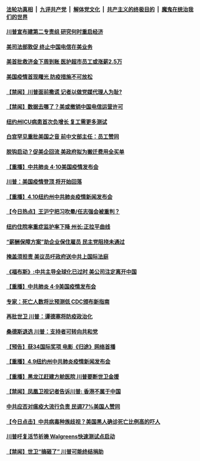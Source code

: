 

####  [法轮功真相](../../../../basic/blob/master/README.md?t=04111430) &nbsp;|&nbsp; [九评共产党](../../../../9ping.md/blob/master/README.md?t=04111430) &nbsp;|&nbsp; [解体党文化](../../../../jtdwh.md/blob/master/README.md?t=04111430)  &nbsp;|&nbsp; [共产主义的终极目的](../../../../gczydzjmd.md/blob/master/README.md?t=04111430) &nbsp;|&nbsp; [魔鬼在统治我们的世界](../../../../mgztzwmdsj.md/blob/master/README.md?t=04111430) 

#### [川普宣布建第二专责组 研究何时重启经济](../pages/prog203/a102820623.md?t=04111430) 

#### [美司法部敦促 终止中国电信在美业务](../pages/prog203/a102820504.md?t=04111430) 

#### [美首批救济金下周到账 医护超市员工或涨薪2.5万](../pages/prog203/a102820378.md?t=04111430) 

#### [美国疫情首现曙光 防疫措施不可放松](../pages/prog203/a102820562.md?t=04111430) 


#### [【禁闻】川普面前撒谎 记者以做党媒代理人为耻?](../pages/prog203/a102820510.md?t=04111430) 

#### [【禁闻】数据去哪了？美或撤销中国电信运营许可](../pages/prog203/a102820502.md?t=04111430) 

#### [纽约州ICU病患首次负增长 复工需更多测试](../pages/prog203/a102820478.md?t=04111430) 

#### [白宫罕见重批美国之音 前中文部主任：员工赞同](../pages/prog203/a102820448.md?t=04111430) 

#### [脱钩启动？促美企回流 美政府拟为搬迁费用全买单](../pages/prog203/a102820346.md?t=04111430) 

#### [【重播】中共肺炎 4·10美国疫情发布会](../pages/prog203/a102820200.md?t=04111430) 

#### [川普：美国疫情登顶 将开始回落](../pages/prog203/a102820295.md?t=04111430) 

#### [【重播】4.10纽约州中共肺炎疫情新闻发布会](../pages/prog203/a102820202.md?t=04111430) 

#### [【今日热点】王沪宁把习吹晕/任志强会被重判？](../pages/prog203/a102820104.md?t=04111430) 

#### [纽约住院率重症监护率下降 州长:正拉平曲线](../pages/prog203/a102819822.md?t=04111430) 

#### [“薪酬保障方案”助企业保住雇员 民主党阻挠未通过](../pages/prog203/a102819793.md?t=04111430) 

#### [掩盖须担责 美议员吁政府送中共上国际法庭](../pages/prog203/a102819722.md?t=04111430) 

#### [《福布斯》:中共主导全球化已过时 美公司注定离开中国](../pages/prog203/a102819628.md?t=04111430) 

#### [【重播】中共肺炎 4·9美国疫情发布会](../pages/prog203/a102818586.md?t=04111430) 

#### [专家：死亡人数将比预测低 CDC颁布新指南](../pages/prog203/a102819563.md?t=04111430) 

#### [再批世卫 川普：谭德塞将防疫政治化](../pages/prog203/a102819549.md?t=04111430) 

#### [桑德斯退选 川普：支持者可转向共和党](../pages/prog203/a102819535.md?t=04111430) 

#### [【预告】获34国际奖项 电影《归途》网络首播](../pages/prog203/a102819533.md?t=04111430) 

#### [【重播】4.9纽约州中共肺炎疫情新闻发布会](../pages/prog203/a102818589.md?t=04111430) 

#### [【重播】黑龙江赶建方舱医院 川普要断世卫金援](../pages/prog203/a102818584.md?t=04111430) 

#### [【禁闻】凤凰卫视记者告诉川普: 香港不属于中国](../pages/prog203/a102819092.md?t=04111430) 

#### [中共应否对瘟疫大流行负责 民调77%美国人赞同](../pages/prog203/a102819090.md?t=04111430) 

#### [【今日点击】中共病毒种族歧视？美国黑人确诊死亡比例高的吓人](../pages/prog203/a102818864.md?t=04111430) 

#### [川普吁复活节祈祷 Walgreens快速测试点启动](../pages/prog203/a102819046.md?t=04111430) 

#### [【禁闻】世卫“搞砸了” 川普可能终结捐助](../pages/prog203/a102818993.md?t=04111430) 

